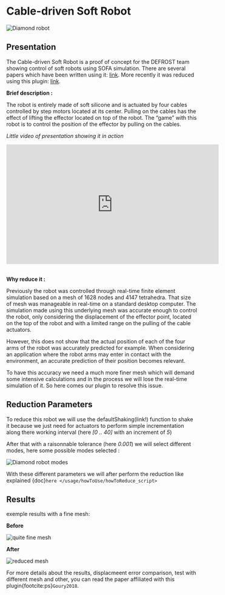 # Cable-driven Soft Robot

![Diamond robot](diamond-different-meshes.png)

## Presentation

The Cable-driven Soft Robot is a proof of concept for the DEFROST team showing control of soft robots using SOFA simulation. There are several papers which have been written using it: [link](https://team.inria.fr/defrost/control-algorithms/). More recently it was reduced using this plugin: [link](https://hal.inria.fr/hal-01834483). 

**Brief description :**

The robot is entirely made of soft silicone and is actuated by four cables controlled by 
step motors located at its center. Pulling on the cables has the effect of lifting the effector located on top of the robot.
The “game” with this robot is to control the position of the effector by pulling on the cables.

*Little video of presentation showing it in action*

<iframe width="560" height="315" src="https://www.youtube.com/embed/BAUXKu6yX9A" frameborder="0" allowfullscreen="allowfullscreen"></iframe><br/><br/>


**Why reduce it :**

Previously the robot was controlled through real-time finite element simulation based on a mesh of 1628 nodes and 4147 tetrahedra.
That size of mesh was manageable in real-time on a standard desktop computer.
The simulation made using this underlying mesh was accurate enough to control the robot, only considering the displacement of the effector point,
located on the top of the robot and with a limited range on the pulling of the cable actuators. 

However, this does not show that the actual position of each of the four arms of the robot was accurately predicted for example.
When considering an application where the robot arms may enter in contact with the environment, an accurate prediction of their position becomes relevant.

To have this accuracy we need a much more finer mesh which will demand some intensive calculations and in the process we will lose the real-time simulation of it. So here comes our plugin to resolve this issue.

## Reduction Parameters

To reduce this robot we will use the defaultShaking(link!) function to shake it because we just need for actuators to perform simple incrementation along there working interval (here *[0 .. 40]* with an increment of *5*)

After that with a raisonnable tolerance (here *0.001*) we will select different modes, here some possible modes selected :

![Diamond robot modes](DiamondRobot_modes_5367x1342.png)

With these different parameters we will after perform the reduction like explained {doc}`here </usage/howToUse/howToReduce_script>`

## Results 

exemple results with a fine mesh:

**Before**

![quite fine mesh](DiamondRobot_QuiteFIne.png)

**After**

![reduced mesh](DiamondRobot_Reduced.png)

For more details about the results, displacmeent error comparison, test with different mesh and other, you can read the paper affiliated with this plugin{footcite:ps}`Goury2018`.

```{footbibliography}
```
